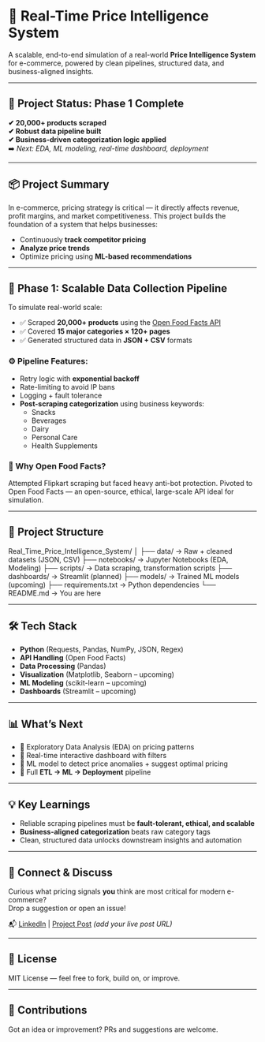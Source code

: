 # 🛒 Real-Time Price Intelligence System

A scalable, end-to-end simulation of a real-world **Price Intelligence System** for e-commerce, powered by clean pipelines, structured data, and business-aligned insights.

---

## 🚧 Project Status: Phase 1 Complete

**✔ 20,000+ products scraped**  
**✔ Robust data pipeline built**  
**✔ Business-driven categorization logic applied**  
➡️ *Next: EDA, ML modeling, real-time dashboard, deployment*

---

## 📦 Project Summary

In e-commerce, pricing strategy is critical — it directly affects revenue, profit margins, and market competitiveness. This project builds the foundation of a system that helps businesses:

- Continuously **track competitor pricing**
- **Analyze price trends**
- Optimize pricing using **ML-based recommendations**

---

## 🔁 Phase 1: Scalable Data Collection Pipeline

To simulate real-world scale:

- ✅ Scraped **20,000+ products** using the [Open Food Facts API](https://world.openfoodfacts.org/data)
- ✅ Covered **15 major categories × 120+ pages**
- ✅ Generated structured data in **JSON + CSV** formats

### ⚙️ Pipeline Features:

- Retry logic with **exponential backoff**
- Rate-limiting to avoid IP bans
- Logging + fault tolerance
- **Post-scraping categorization** using business keywords:
  - Snacks
  - Beverages
  - Dairy
  - Personal Care
  - Health Supplements

### 🧠 Why Open Food Facts?

Attempted Flipkart scraping but faced heavy anti-bot protection. Pivoted to Open Food Facts — an open-source, ethical, large-scale API ideal for simulation.

---

## 📁 Project Structure

Real_Time_Price_Intelligence_System/ │ ├── data/ → Raw + cleaned datasets (JSON, CSV) ├── notebooks/ → Jupyter Notebooks (EDA, Modeling) ├── scripts/ → Data scraping, transformation scripts ├── dashboards/ → Streamlit (planned) ├── models/ → Trained ML models (upcoming) ├── requirements.txt → Python dependencies └── README.md → You are here

---

## 🛠️ Tech Stack

- **Python** (Requests, Pandas, NumPy, JSON, Regex)
- **API Handling** (Open Food Facts)
- **Data Processing** (Pandas)
- **Visualization** (Matplotlib, Seaborn – upcoming)
- **ML Modeling** (scikit-learn – upcoming)
- **Dashboards** (Streamlit – upcoming)

---

## 📊 What’s Next

- 📌 Exploratory Data Analysis (EDA) on pricing patterns
- 📌 Real-time interactive dashboard with filters
- 📌 ML model to detect price anomalies + suggest optimal pricing
- 📌 Full **ETL → ML → Deployment** pipeline

---

## 💡 Key Learnings

- Reliable scraping pipelines must be **fault-tolerant, ethical, and scalable**
- **Business-aligned categorization** beats raw category tags
- Clean, structured data unlocks downstream insights and automation

---

## 🤝 Connect & Discuss

Curious what pricing signals **you** think are most critical for modern e-commerce?  
Drop a suggestion or open an issue!

📬 [LinkedIn](https://www.linkedin.com/in/shanusaraswat) | [Project Post](#) *(add your live post URL)*

---

## 📄 License

MIT License — feel free to fork, build on, or improve.

---

## 🙌 Contributions

Got an idea or improvement? PRs and suggestions are welcome.
